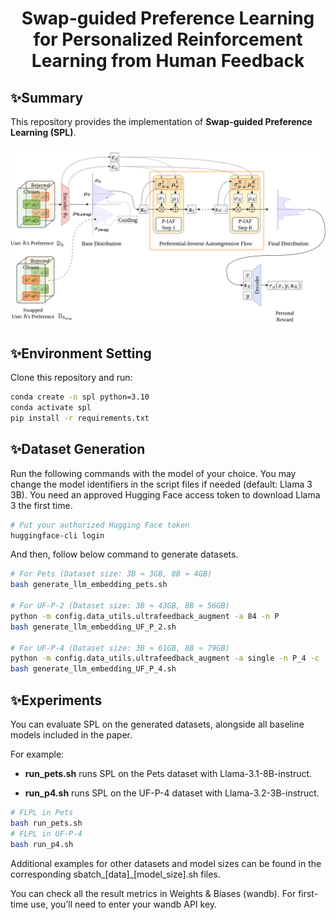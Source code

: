 <h1 align="center">Swap-guided Preference Learning for Personalized Reinforcement Learning from Human Feedback</h1>
<h2 align="center"></h2>

## ✨Summary
This repository provides the implementation of **Swap-guided Preference Learning (SPL)**.

<p align="center">
  <img src="fig/spl.png" alt="Overview of SPL" width="1000"/>
</p>

## ✨Environment Setting
Clone this repository and run:

```bash
conda create -n spl python=3.10
conda activate spl
pip install -r requirements.txt
```
## ✨Dataset Generation
Run the following commands with the model of your choice.
You may change the model identifiers in the script files if needed (default: Llama 3 3B).
You need an approved Hugging Face access token to download Llama 3 the first time.
```bash
# Put your authorized Hugging Face token
huggingface-cli login
```

And then, follow below command to generate datasets.
```bash
# For Pets (Dataset size: 3B ≈ 3GB, 8B ≈ 4GB)
bash generate_llm_embedding_pets.sh

# For UF-P-2 (Dataset size: 3B ≈ 43GB, 8B ≈ 56GB)
python -m config.data_utils.ultrafeedback_augment -a 84 -n P
bash generate_llm_embedding_UF_P_2.sh

# For UF-P-4 (Dataset size: 3B ≈ 61GB, 8B ≈ 79GB)
python -m config.data_utils.ultrafeedback_augment -a single -n P_4 -c
bash generate_llm_embedding_UF_P_4.sh

```

## ✨Experiments

You can evaluate SPL on the generated datasets, alongside all baseline models included in the paper.

For example:

- **run_pets.sh** runs SPL on the Pets dataset with Llama-3.1-8B-instruct.

- **run_p4.sh** runs SPL on the UF-P-4 dataset with Llama-3.2-3B-instruct.
```bash
# FLPL in Pets
bash run_pets.sh
# FLPL in UF-P-4
bash run_p4.sh 
```
Additional examples for other datasets and model sizes can be found in the corresponding sbatch_[data]_[model_size].sh files.

You can check all the result metrics in Weights & Biases (wandb).
For first-time use, you’ll need to enter your wandb API key.
